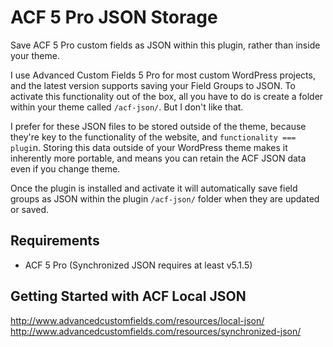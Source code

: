 # ACF 5 Pro JSON Storage
Save ACF 5 Pro custom fields as JSON within this plugin, rather than inside your theme.

I use Advanced Custom Fields 5 Pro for most custom WordPress projects, and the latest version supports saving your Field Groups to JSON. To activate this functionality out of the box, all you have to do is create a folder within your theme called `/acf-json/`. But I don't like that.

I prefer for these JSON files to be stored outside of the theme, because they're key to the functionality of the website, and `functionality === plugi`n. Storing this data outside of your WordPress theme makes it inherently more portable, and means you can retain the ACF JSON data even if you change theme.

Once the plugin is installed and activate it will automatically save field groups as JSON within the plugin `/acf-json/` folder when they are updated or saved.

## Requirements

* ACF 5 Pro (Synchronized JSON requires at least v5.1.5)

## Getting Started with ACF Local JSON

http://www.advancedcustomfields.com/resources/local-json/
http://www.advancedcustomfields.com/resources/synchronized-json/
